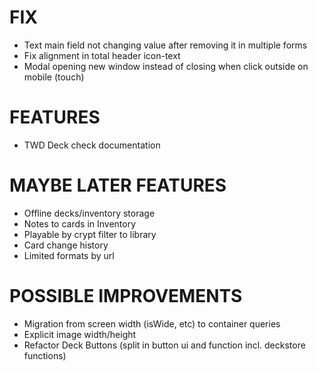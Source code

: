 # FIX
- Text main field not changing value after removing it in multiple forms
- Fix alignment in total header icon-text
- Modal opening new window instead of closing when click outside on mobile (touch)

# FEATURES
- TWD Deck check documentation

# MAYBE LATER FEATURES
- Offline decks/inventory storage
- Notes to cards in Inventory
- Playable by crypt filter to library
- Card change history
- Limited formats by url

# POSSIBLE IMPROVEMENTS
- Migration from screen width (isWide, etc) to container queries
- Explicit image width/height
- Refactor Deck Buttons (split in button ui and function incl. deckstore functions)
